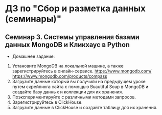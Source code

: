 # ДЗ по "Сбор и разметка данных (семинары)"

## Семинар 3. Системы управления базами данных MongoDB и Кликхаус в Python
* Домашнее задание:
1.	Установите MongoDB на локальной машине, а также зарегистрируйтесь в онлайн-сервисе. https://www.mongodb.com/ https://www.mongodb.com/products/compass
2.	Загрузите данные который вы получили на предыдущем уроке путем скрейпинга сайта с помощью Buautiful Soup в MongoDB и создайте базу данных и коллекции для их хранения.
3.	Поэкспериментируйте с различными методами запросов.
4.	Зарегистрируйтесь в ClickHouse.
5.	Загрузите данные в ClickHouse и создайте таблицу для их хранения.